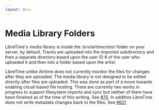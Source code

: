 ```yaml
---
layout: docs
---
```


# Media Library Folders

LibreTime's media library is inside the */srv/airtime/stor/* folder on your server, by default.
Tracks are uploaded into the imported subdirectory and then a separate directory based upon the user
ID # of the user who uploaded it and then into a folder based upon the artist. 

LibreTime unlike Airtime does not currently monitor the files for changes after they are uploaded.
The media library is not designed to be edited directly after files are uploaded. This was done as part of a
move towards enabling cloud-based file hosting. There are currently two works in progress to support filesystem
imports and sync but neither of them have been finished as of the time of this writing. See
[#70](https://github.com/LibreTime/libretime/issues/70). In addition LibreTime does not write metadata changes
back to the files. See [#621](https://github.com/LibreTime/libretime/issues/621)
